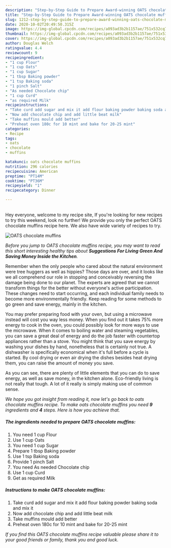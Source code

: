 ```yaml
---
description: "Step-by-Step Guide to Prepare Award-winning OATS chocolate muffins"
title: "Step-by-Step Guide to Prepare Award-winning OATS chocolate muffins"
slug: 1212-step-by-step-guide-to-prepare-award-winning-oats-chocolate-muffins
date: 2020-10-02T20:49:50.315Z
image: https://img-global.cpcdn.com/recipes/a093ad3b2b1157ae/751x532cq70/oats-chocolate-muffins-recipe-main-photo.jpg
thumbnail: https://img-global.cpcdn.com/recipes/a093ad3b2b1157ae/751x532cq70/oats-chocolate-muffins-recipe-main-photo.jpg
cover: https://img-global.cpcdn.com/recipes/a093ad3b2b1157ae/751x532cq70/oats-chocolate-muffins-recipe-main-photo.jpg
author: Douglas Welch
ratingvalue: 4.4
reviewcount: 9
recipeingredient:
- "1 cup Flour"
- "1 cup Oats"
- "1 cup Sugar"
- "1 tbsp Baking powder"
- "1 tsp Baking soda"
- "1 pinch Salt"
- "As needed Chocolate chip"
- "1 cup Curd"
- "as required Milk"
recipeinstructions:
- "Take curd add sugar and mix it add flour baking powder baking soda and mix it"
- "Now add chocolate chip and add little beat milk"
- "Take muffins mould add better"
- "Preheat oven 180c for 10 mint and bake for 20-25 mint"
categories:
- Recipe
tags:
- oats
- chocolate
- muffins

katakunci: oats chocolate muffins 
nutrition: 296 calories
recipecuisine: American
preptime: "PT14M"
cooktime: "PT36M"
recipeyield: "1"
recipecategory: Dinner

---
```

<br>
Hey everyone, welcome to my recipe site, If you're looking for new recipes to try this weekend, look no further! We provide you only the perfect OATS chocolate muffins recipe here. We also have wide variety of recipes to try.
<br>


![OATS chocolate muffins](https://img-global.cpcdn.com/recipes/a093ad3b2b1157ae/751x532cq70/oats-chocolate-muffins-recipe-main-photo.jpg)

<i>Before you jump to OATS chocolate muffins recipe, you may want to read this short interesting healthy tips about 
<strong>Suggestions For Living Green And Saving Money Inside the Kitchen</strong>.</i>
</br>

Remember when the only people who cared about the natural environment were tree huggers as well as hippies? Those days are over, and it looks like we all comprehend our role in stopping and conceivably reversing the damage being done to our planet. The experts are agreed that we cannot transform things for the better without everyone's active participation. These changes need to start occurring, and each individual family needs to become more environmentally friendly. Keep reading for some methods to go green and save energy, mainly in the kitchen.

You may prefer preparing food with your oven, but using a microwave instead will cost you way less money. When you find out it takes 75% more energy to cook in the oven, you could possibly look for more ways to use the microwave. When it comes to boiling water and steaming vegetables, you can save a great deal of energy and do the job faster with countertop appliances rather than a stove. You might think that you save energy by washing your dishes by hand, nonetheless that is certainly not true. A dishwasher is specifically economical when it's full before a cycle is started. By cool drying or even air drying the dishes besides heat drying them, you can raise the amount of money you save.

As you can see, there are plenty of little elements that you can do to save energy, as well as save money, in the kitchen alone. Eco-friendly living is not really that tough. A lot of it really is simply making use of common sense.


<i>We hope you got insight from reading it, now let's go back to oats chocolate muffins recipe. To make oats chocolate muffins you need <strong>9</strong> ingredients and <strong>4</strong> steps. Here is how you achieve that.
</i>

##### The ingredients needed to prepare OATS chocolate muffins:

1. You need 1 cup Flour
1. Use 1 cup Oats
1. You need 1 cup Sugar
1. Prepare 1 tbsp Baking powder
1. Use 1 tsp Baking soda
1. Provide 1 pinch Salt
1. You need As needed Chocolate chip
1. Use 1 cup Curd
1. Get as required Milk


##### Instructions to make OATS chocolate muffins:

1. Take curd add sugar and mix it add flour baking powder baking soda and mix it
1. Now add chocolate chip and add little beat milk
1. Take muffins mould add better
1. Preheat oven 180c for 10 mint and bake for 20-25 mint


<i>If you find this OATS chocolate muffins recipe valuable please share it to your good friends or family, thank you and good luck.</i>
